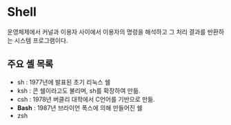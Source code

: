 # Shell
운영체제에서 커널과 이용자 사이에서 이용자의 명령을 해석하고 그 처리 결과를 반환하는 시스템 프로그램이다.

## 주요 셸 목록
* sh : 1977년에 발표된 초기 리눅스 쉘
* ksh : 콘 쉘이라고도 불리며, sh를 확장하여 만듦.
* csh : 1978년 버클리 대학에서 C언어를 기반으로 만듦.
* **Bash** : 1987년 브라이언 폭스에 의해 만들어진 쉘
* zsh 